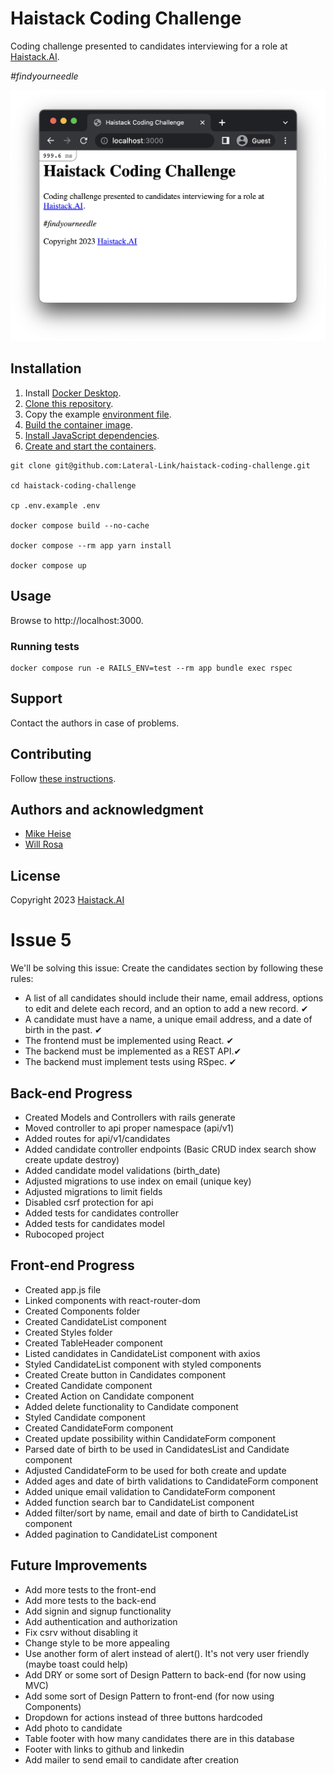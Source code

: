 # Haistack Coding Challenge

Coding challenge presented to candidates interviewing for a role at [Haistack.AI](https://www.linkedin.com/company/haistack/).

_#findyourneedle_

![A screenshot of the application](SCREENSHOT.png)

## Installation

1. Install [Docker Desktop](https://docs.docker.com/get-docker/).
2. [Clone this repository](https://docs.github.com/en/repositories/creating-and-managing-repositories/cloning-a-repository).
3. Copy the example [environment file](https://docs.docker.com/compose/environment-variables/env-file/).   
4. [Build the container image](https://docs.docker.com/engine/reference/commandline/compose_build/).
5. [Install JavaScript dependencies](https://classic.yarnpkg.com/en/docs/cli/install).
6. [Create and start the containers](https://docs.docker.com/engine/reference/commandline/compose_up/).

```shell
git clone git@github.com:Lateral-Link/haistack-coding-challenge.git

cd haistack-coding-challenge

cp .env.example .env

docker compose build --no-cache

docker compose --rm app yarn install

docker compose up
```

## Usage

Browse to http://localhost:3000.

### Running tests

```shell
docker compose run -e RAILS_ENV=test --rm app bundle exec rspec
```

## Support

Contact the authors in case of problems.  

## Contributing

Follow [these instructions](https://docs.github.com/en/get-started/quickstart/contributing-to-projects).

## Authors and acknowledgment

- [Mike Heise](mailto:mheise@haistack.ai)
- [Will Rosa](mailto:wrosa@haistack.ai)

## License

Copyright 2023 [Haistack.AI](https://www.linkedin.com/company/haistack/)

# Issue 5

We'll be solving this issue:
Create the candidates section by following these rules:

- A list of all candidates should include their name, email address, options to edit and delete each record, and an option to add a new record. ✔
- A candidate must have a name, a unique email address, and a date of birth in the past. ✔
- The frontend must be implemented using React. ✔
- The backend must be implemented as a REST API.✔
- The backend must implement tests using RSpec. ✔

## Back-end Progress
- Created Models and Controllers with rails generate
- Moved controller to api proper namespace (api/v1)
- Added routes for api/v1/candidates
- Added candidate controller endpoints (Basic CRUD index search show create update destroy)
- Added candidate model validations (birth_date)
- Adjusted migrations to use index on email (unique key)
- Adjusted migrations to limit fields
- Disabled csrf protection for api
- Added tests for candidates controller
- Added tests for candidates model
- Rubocoped project

## Front-end Progress

- Created app.js file
- Linked components with react-router-dom
- Created Components folder
- Created CandidateList component
- Created Styles folder
- Created TableHeader component
- Listed candidates in CandidateList component with axios
- Styled CandidateList component with styled components
- Created Create button in Candidates component
- Created Candidate component
- Created Action on Candidate component
- Added delete functionality to Candidate component
- Styled Candidate component
- Created CandidateForm component
- Created update possibility within CandidateForm component
- Parsed date of birth to be used in CandidatesList and Candidate component
- Adjusted CandidateForm to be used for both create and update
- Added ages and date of birth validations to CandidateForm component
- Added unique email validation to CandidateForm component
- Added function search bar to CandidateList component
- Added filter/sort by name, email and date of birth to CandidateList component
- Added pagination to CandidateList component

## Future Improvements

- Add more tests to the front-end
- Add more tests to the back-end
- Add signin and signup functionality
- Add authentication and authorization
- Fix csrv without disabling it
- Change style to be more appealing
- Use another form of alert instead of alert(). It's not very user friendly (maybe toast could help)
- Add DRY or some sort of Design Pattern to back-end (for now using MVC)
- Add some sort of Design Pattern to front-end  (for now using Components)
- Dropdown for actions instead of three buttons hardcoded
- Add photo to candidate
- Table footer with how many candidates there are in this database
- Footer with links to github and linkedin
- Add mailer to send email to candidate after creation